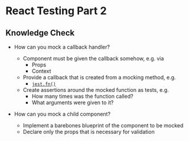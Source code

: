 # React Testing Part 2

## Knowledge Check

- How can you mock a callback handler?

  - Component must be given the callback somehow, e.g. via
    - Props
    - Context
  - Provide a callback that is created from a mocking method, e.g.
    - [`jest.fn()`](https://jestjs.io/docs/mock-functions)
  - Create assertions around the mocked function as tests, e.g.
    - How many times was the function called?
    - What arguments were given to it?

- How can you mock a child component?
  - Implement a barebones blueprint of the component to be mocked
  - Declare only the props that is necessary for validation
